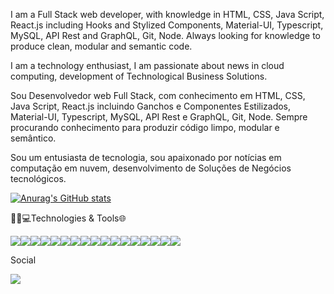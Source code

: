 


I am a Full Stack web developer, with knowledge in HTML, CSS, Java Script, React.js including Hooks and Stylized Components, Material-UI, Typescript, MySQL, API Rest and GraphQL, Git, Node.
Always looking for knowledge to produce clean, modular and semantic code.

I am a technology enthusiast, I am passionate about news in cloud computing, development of Technological Business Solutions.


Sou Desenvolvedor web Full Stack, com conhecimento em HTML, CSS, Java Script, React.js incluindo Ganchos e Componentes Estilizados, Material-UI, Typescript, MySQL, API Rest e GraphQL, Git, Node.
Sempre procurando conhecimento para produzir código limpo, modular e semântico.

Sou um entusiasta de tecnologia, sou apaixonado por notícias em computação em nuvem, desenvolvimento de Soluções de Negócios tecnológicos.

[![Anurag's GitHub stats](https://github-readme-stats.vercel.app/api?username=italosouza09)](https://github.com/anuraghazra/github-readme-stats)


👨‍💻💻Technologies & Tools🌐

 <img src="https://img.shields.io/badge/JavaScript-Code?style=for-the-badge&logo=JavaScript&logoColor=black&color=white"/><img src="https://img.shields.io/badge/TypeScript-Code?style=for-the-badge&logo=TypeScript&logoColor=black&color=white"/><img src="https://img.shields.io/badge/CSharp-Code?style=for-the-badge&logo=CSharp&logoColor=black&color=white"/><img src="https://img.shields.io/badge/CSS3-Code?style=for-the-badge&logo=CSS3&logoColor=black&color=white"/><img src="https://img.shields.io/badge/HTML5-Code?style=for-the-badge&logo=HTML5&logoColor=black&color=white"/><img src="https://img.shields.io/badge/.NET-Code?style=for-the-badge&logo=.NET&logoColor=black&color=white"/><img src="https://img.shields.io/badge/React-Code?style=for-the-badge&logo=ReactTable&logoColor=black&color=white"/><img src="https://img.shields.io/badge/React Router-Code?style=for-the-badge&logo=ReactRouter&logoColor=black&color=white"/><img src="https://img.shields.io/badge/Node.js-Code?style=for-the-badge&logo=Nodes.js&logoColor=black&color=white"/><img src="https://img.shields.io/badge/MySQL-Code?style=for-the-badge&logo=MySQL&logoColor=black&color=white"/><img src="https://img.shields.io/badge/GraphQL-Code?style=for-the-badge&logo=GraphQL&logoColor=black&color=white"/><img src="https://img.shields.io/badge/Git-Code?style=for-the-badge&logo=Git&logoColor=black&color=white"/><img src="https://img.shields.io/badge/GitHub-Code?style=for-the-badge&logo=GitHub&logoColor=black&color=white"/><img src="https://img.shields.io/badge/Heroku-Code?style=for-the-badge&logo=Heroku&logoColor=black&color=white"/><img src="https://img.shields.io/badge/Amazon AWS-Code?style=for-the-badge&logo=AmazonAWS&logoColor=black&color=white"/><img src="https://img.shields.io/badge/Microsoft Azure-Code?style=for-the-badge&logo=MicrosoftAzure&logoColor=black&color=white"/><img src="https://img.shields.io/badge/Unreal Engine-Code?style=for-the-badge&logo=UnrealEngine&logoColor=black&color=white"/>
 
 
 Social
 

 [<img src="https://img.shields.io/badge/linkedin-%230077B5.svg?&style=for-the-badge&logo=linkedin&logoColor=white" />](https://www.linkedin.com/in/italo-souza09/)
